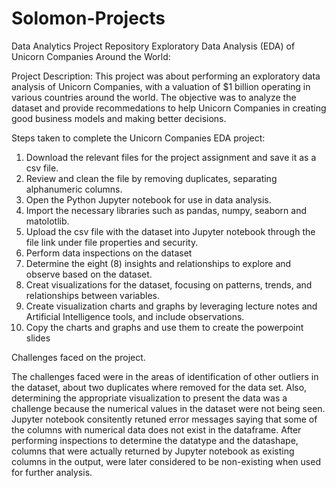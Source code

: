 # Solomon-Projects
Data Analytics Project Repository
Exploratory Data Analysis (EDA) of Unicorn Companies Around the World: 

Project Description:
This project was about performing an exploratory data analysis of Unicorn Companies, with a valuation of $1 billion operating in various countries around the world. The objective was to analyze the dataset and provide recommedations to help Unicorn Companies in creating good business models and making better decisions.

Steps taken to complete the Unicorn Companies EDA project:
1. Download the relevant files for the project assignment and save it as a csv file.
2. Review and clean the file by removing duplicates, separating alphanumeric columns.
3. Open the Python Jupyter notebook for use in data analysis.
4. Import the necessary libraries such as pandas, numpy, seaborn and matolotlib.
5. Upload the csv file with the dataset into Jupyter notebook through the file link under file properties and security.
6. Perform data inspections on the dataset
7. Determine the eight (8) insights and relationships to explore and observe based on the dataset.
8.  Creat visualizations for the dataset, focusing on patterns, trends, and relationships between variables.
9. Create visualization charts and graphs by leveraging lecture notes and Artificial Intelligence tools, and include observations.
10. Copy the charts and graphs and use them to create the powerpoint slides

Challenges faced on the project.

The challenges faced were in the areas of identification of other outliers in the dataset, about two duplicates where removed for the data set. Also, determining the appropriate visualization to present the data was a challenge because the numerical values in the dataset were not being seen. Jupyter notebook consitently retuned error messages saying that some of the columns with numerical data does not exist in the dataframe. After performing inspections to determine the datatype and the datashape, columns that were actually returned by Jupyter notebook as existing columns in the output, were later considered to be non-existing when used for further analysis.
